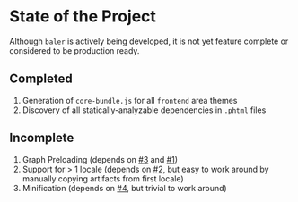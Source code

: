 # State of the Project

Although `baler` is actively being developed, it is not yet feature complete or considered to be production ready.

## Completed

1. Generation of `core-bundle.js` for all `frontend` area themes
2. Discovery of all statically-analyzable dependencies in `.phtml` files

## Incomplete

1. Graph Preloading (depends on [#3](https://github.com/DrewML/baler/issues/3) and [#1](https://github.com/DrewML/baler/issues/1))
2. Support for > 1 locale (depends on [#2](https://github.com/DrewML/baler/issues/2), but easy to work around by manually copying artifacts from first locale)
3. Minification (depends on [#4](https://github.com/DrewML/baler/issues/4), but trivial to work around)
